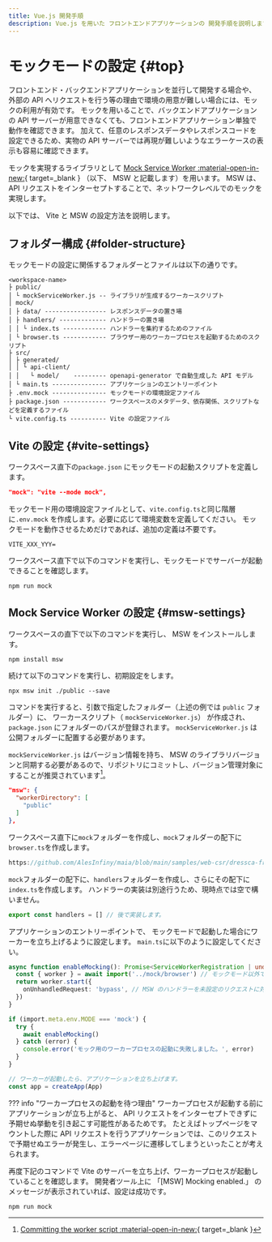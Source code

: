 ```yaml
---
title: Vue.js 開発手順
description: Vue.js を用いた フロントエンドアプリケーションの 開発手順を説明します。
---
```


# モックモードの設定 {#top}

フロントエンド・バックエンドアプリケーションを並行して開発する場合や、
外部の API へリクエストを行う等の理由で環境の用意が難しい場合には、モックの利用が有効です。
モックを用いることで、バックエンドアプリケーションの API サーバーが用意できなくても、フロントエンドアプリケーション単独で動作を確認できます。
加えて、任意のレスポンスデータやレスポンスコードを設定できるため、実物の API サーバーでは再現が難しいようなエラーケースの表示も容易に確認できます。

モックを実現するライブラリとして [Mock Service Worker :material-open-in-new:](https://mswjs.io/){ target=_blank } （以下、 MSW と記載します）を用います。
MSW は、 API リクエストをインターセプトすることで、ネットワークレベルでのモックを実現します。

以下では、 Vite と MSW の設定方法を説明します。

## フォルダー構成 {#folder-structure}

モックモードの設定に関係するフォルダーとファイルは以下の通りです。

```text linenums="0"
<workspace-name>
├ public/
│ └ mockServiceWorker.js -- ライブラリが生成するワーカースクリプト
│ mock/
│ ├ data/ ----------------- レスポンスデータの置き場
│ ├ handlers/ ------------- ハンドラーの置き場
│ │ └ index.ts ------------ ハンドラーを集約するためのファイル
│ └ browser.ts ------------ ブラウザー用のワーカープロセスを起動するためのスクリプト
├ src/
│ ├ generated/
│ │ └ api-client/
│ │   └ model/    --------- openapi-generator で自動生成した API モデル
│ └ main.ts --------------- アプリケーションのエントリーポイント
├ .env.mock --------------- モックモードの環境設定ファイル
├ package.json ------------ ワークスペースのメタデータ、依存関係、スクリプトなどを定義するファイル
└ vite.config.ts ---------- Vite の設定ファイル
```

## Vite の設定 {#vite-settings}

ワークスペース直下の`package.json` にモックモードの起動スクリプトを定義します。

```json title="package.json"
"mock": "vite --mode mock",
```

モックモード用の環境設定ファイルとして、`vite.config.ts`と同じ階層に`.env.mock` を作成します。必要に応じて環境変数を定義してください。
モックモードを動作させるためだけであれば、追加の定義は不要です。

```properties title=".env.mock"
VITE_XXX_YYY=
```

ワークスペース直下で以下のコマンドを実行し、モックモードでサーバーが起動できることを確認します。

```shell
npm run mock
```

## Mock Service Worker の設定 {#msw-settings}

ワークスペースの直下で以下のコマンドを実行し、 MSW をインストールします。

```shell
npm install msw
```

続けて以下のコマンドを実行し、初期設定をします。

```shell
npx msw init ./public --save
```

コマンドを実行すると、引数で指定したフォルダー（上述の例では `public` フォルダー）に、
ワーカースクリプト（ `mockServiceWorker.js`） が作成され、`package.json` にフォルダーのパスが登録されます。
`mockServiceWorker.js` は公開フォルダーに配置する必要があります。

`mockServiceWorker.js` はバージョン情報を持ち、 MSW のライブラリバージョンと同期する必要があるので、リポジトリにコミットし、バージョン管理対象にすることが推奨されています[^1]。

```json title="package.json"
"msw": {
  "workerDirectory": [
    "public"
  ]
},
```

ワークスペース直下に`mock`フォルダーを作成し、`mock`フォルダーの配下に`browser.ts`を作成します。

```typescript title="browser.ts"
https://github.com/AlesInfiny/maia/blob/main/samples/web-csr/dressca-frontend/consumer/mock/browser.ts
```

`mock`フォルダーの配下に、`handlers`フォルダーを作成し、さらにその配下に`index.ts`を作成します。
ハンドラーの実装は別途行うため、現時点では空で構いません。

```typescript title="index.ts"
export const handlers = [] // 後で実装します。
```

アプリケーションのエントリーポイントで、
モックモードで起動した場合にワーカーを立ち上げるように設定します。
`main.ts`に以下のように設定してください。

```typescript title="main.ts"
async function enableMocking(): Promise<ServiceWorkerRegistration | undefined> {
  const { worker } = await import('../mock/browser') // モックモード以外ではインポート不要なので、動的にインポートします。
  return worker.start({
    onUnhandledRequest: 'bypass', // MSW のハンドラーを未設定のリクエストに対して警告を出さないように設定します。
  })
}

if (import.meta.env.MODE === 'mock') {
  try {
    await enableMocking()
  } catch (error) {
    console.error('モック用のワーカープロセスの起動に失敗しました。', error)
  }
}

// ワーカーが起動したら、アプリケーションを立ち上げます。
const app = createApp(App)
```

??? info "ワーカープロセスの起動を待つ理由"
    ワーカープロセスが起動する前にアプリケーションが立ち上がると、 API リクエストをインターセプトできずに予期せぬ挙動を引き起こす可能性があるためです。
    たとえばトップページをマウントした際に API リクエストを行うアプリケーションでは、このリクエストで予期せぬエラーが発生し、エラーページに遷移してしまうといったことが考えられます。

再度下記のコマンドで Vite のサーバーを立ち上げ、ワーカープロセスが起動していることを確認します。
開発者ツール上に 「[MSW] Mocking enabled.」 のメッセージが表示されていれば、設定は成功です。

```shell
npm run mock
```

[^1]: [Committing the worker script :material-open-in-new:](https://mswjs.io/docs/best-practices/managing-the-worker/#committing-the-worker-script){ target=_blank }

